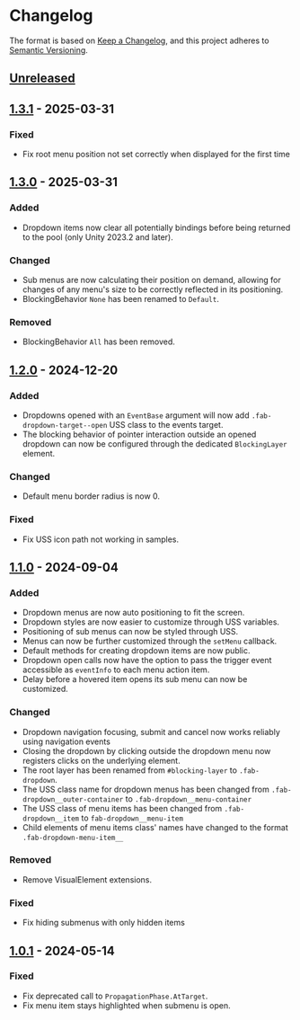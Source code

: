 # Changelog
The format is based on [Keep a Changelog](https://keepachangelog.com/en/1.0.0/),
and this project adheres to [Semantic Versioning](https://semver.org/spec/v2.0.0.html).

## [Unreleased]

## [1.3.1] - 2025-03-31
### Fixed
- Fix root menu position not set correctly when displayed for the first time

## [1.3.0] - 2025-03-31
### Added
- Dropdown items now clear all potentially bindings before being returned to the pool (only Unity 2023.2 and later).
### Changed
- Sub menus are now calculating their position on demand, allowing for changes of any menu's size to be correctly reflected in its positioning.
- BlockingBehavior `None` has been renamed to `Default`.
### Removed
- BlockingBehavior `All` has been removed.

## [1.2.0] - 2024-12-20
### Added
- Dropdowns opened with an `EventBase` argument will now add `.fab-dropdown-target--open` USS class to the events target.
- The blocking behavior of pointer interaction outside an opened dropdown can now be configured through the dedicated `BlockingLayer` element.
### Changed
- Default menu border radius is now 0.
### Fixed
- Fix USS icon path not working in samples.

## [1.1.0] - 2024-09-04
### Added
- Dropdown menus are now auto positioning to fit the screen.
- Dropdown styles are now easier to customize through USS variables.
- Positioning of sub menus can now be styled through USS.
- Menus can now be further customized through the `setMenu` callback. 
- Default methods for creating dropdown items are now public.
- Dropdown open calls now have the option to pass the trigger event accessible as `eventInfo` to each menu action item. 
- Delay before a hovered item opens its sub menu can now be customized.
### Changed
- Dropdown navigation focusing, submit and cancel now works reliably using navigation events
- Closing the dropdown by clicking outside the dropdown menu now registers clicks on the underlying element.
- The root layer has been renamed from `#blocking-layer` to `.fab-dropdown`.
- The USS class name for dropdown menus has been changed from `.fab-dropdown__outer-container` to `.fab-dropdown__menu-container` 
- The USS class of menu items has been changed from `.fab-dropdown__item` to `fab-dropdown__menu-item`
- Child elements of menu items class' names have changed to the format `.fab-dropdown-menu-item__`
### Removed
- Remove VisualElement extensions.
### Fixed
- Fix hiding submenus with only hidden items

## [1.0.1] - 2024-05-14
### Fixed
- Fix deprecated call to `PropagationPhase.AtTarget`. 
- Fix menu item stays highlighted when submenu is open.

[Unreleased]: https://github.com/fabSchneider/fab.uitk-runtime-dropdown/compare/v1.3.1...HEAD
[1.3.1]: https://github.com/fabSchneider/fab.uitk-runtime-dropdown/releases/tag/v1.3.1
[1.3.0]: https://github.com/fabSchneider/fab.uitk-runtime-dropdown/releases/tag/v1.3.0
[1.2.0]: https://github.com/fabSchneider/fab.uitk-runtime-dropdown/releases/tag/v1.2.0
[1.1.0]: https://github.com/fabSchneider/fab.uitk-runtime-dropdown/releases/tag/v1.1.0
[1.0.1]: https://github.com/fabSchneider/fab.uitk-runtime-dropdown/releases/tag/v1.0.1
